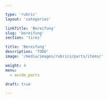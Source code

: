 ```yaml
---

type: 'rubric'
layout: 'categories'

linkTitle: 'Bereifung'
slug: 'bereifung'
section: 'tires'

title: 'Bereifung' 
description: 'TODO'
image: '/media/images/rubrics/parts/items/'

weight: 4
menu:
  - aside_parts

draft: true

---
```

